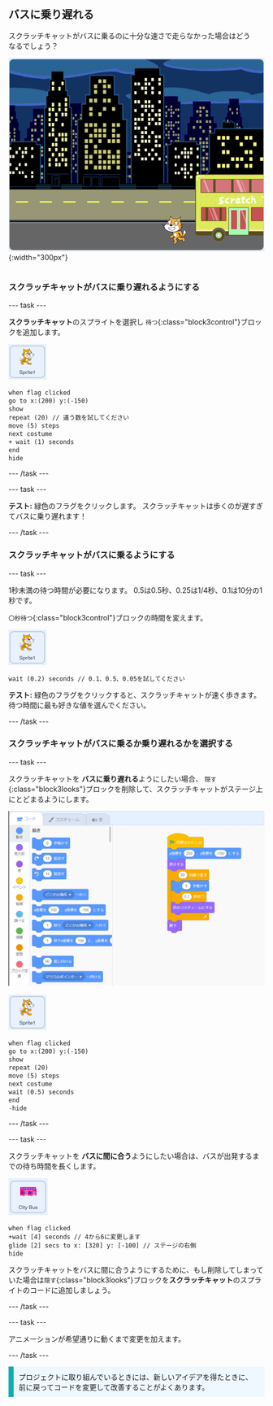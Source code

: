 ## バスに乗り遅れる

<div style="display: flex; flex-wrap: wrap">
<div style="flex-basis: 200px; flex-grow: 1; margin-right: 15px;">
スクラッチキャットがバスに乗るのに十分な速さで走らなかった場合はどうなるでしょう？
</div>
<div>

![バスに向かって歩いているスクラッチキャット。](images/cat-misses-bus.png){:width="300px"}

</div>
</div>

### スクラッチキャットがバスに乗り遅れるようにする

--- task ---

**スクラッチキャット**のスプライトを選択し `待つ`{:class="block3control"}ブロックを追加します。

![スクラッチキャットのスプライト。](images/scratch-cat-sprite.png)

```blocks3
when flag clicked
go to x:(200) y:(-150) 
show
repeat (20) // 違う数を試してください
move (5) steps 
next costume 
+ wait (1) seconds
end
hide
```
--- /task ---

--- task ---

**テスト:** 緑色のフラグをクリックします。 スクラッチキャットは歩くのが遅すぎてバスに乗り遅れます！

--- /task ---

### スクラッチキャットがバスに乗るようにする

--- task ---

1秒未満の待つ時間が必要になります。 0.5は0.5秒、0.25は1/4秒、0.1は10分の1秒です。

`〇秒待つ`{:class="block3control"}ブロックの時間を変えます。

![スクラッチキャットのスプライト。](images/scratch-cat-sprite.png)

```blocks3
wait (0.2) seconds // 0.1、0.5、0.05を試してください
```

**テスト:** 緑色のフラグをクリックすると、スクラッチキャットが速く歩きます。 待つ時間に最も好きな値を選んでください。

--- /task ---

### スクラッチキャットがバスに乗るか乗り遅れるかを選択する

--- task ---

スクラッチキャットを **バスに乗り遅れる**ようにしたい場合、 `隠す`{:class="block3looks"}ブロックを削除して、スクラッチキャットがステージ上にとどまるようにします。

!['隠す'ブロックをコードエリアのスクリプトからブロックメニューの方にドラッグして、スクリプトからブロックを削除します。](images/removing-blocks-at-script-ends.gif)

![スクラッチキャットのスプライト。](images/scratch-cat-sprite.png)

```blocks3
when flag clicked
go to x:(200) y:(-150) 
show
repeat (20) 
move (5) steps 
next costume
wait (0.5) seconds 
end
-hide
```
--- /task ---

--- task ---

スクラッチキャットを **バスに間に合う**ようにしたい場合は、バスが出発するまでの待ち時間を長くします。

![シティバスのスプライト。](images/bus-sprite.png)

```blocks3
when flag clicked 
+wait [4] seconds // 4から6に変更します
glide [2] secs to x: [320] y: [-100] // ステージの右側
hide
```

スクラッチキャットをバスに間に合うようにするために、もし削除してしまっていた場合は`隠す`{:class="block3looks"}ブロックを**スクラッチキャット**のスプライトのコードに追加しましょう。

--- /task ---

--- task ---

アニメーションが希望通りに動くまで変更を加えます。

--- /task ---

<p style="border-left: solid; border-width:10px; border-color: #0faeb0; background-color: aliceblue; padding: 10px;">
プロジェクトに取り組んでいるときには、新しいアイデアを得たときに、前に戻ってコードを変更して改善することがよくあります。 
</p>



